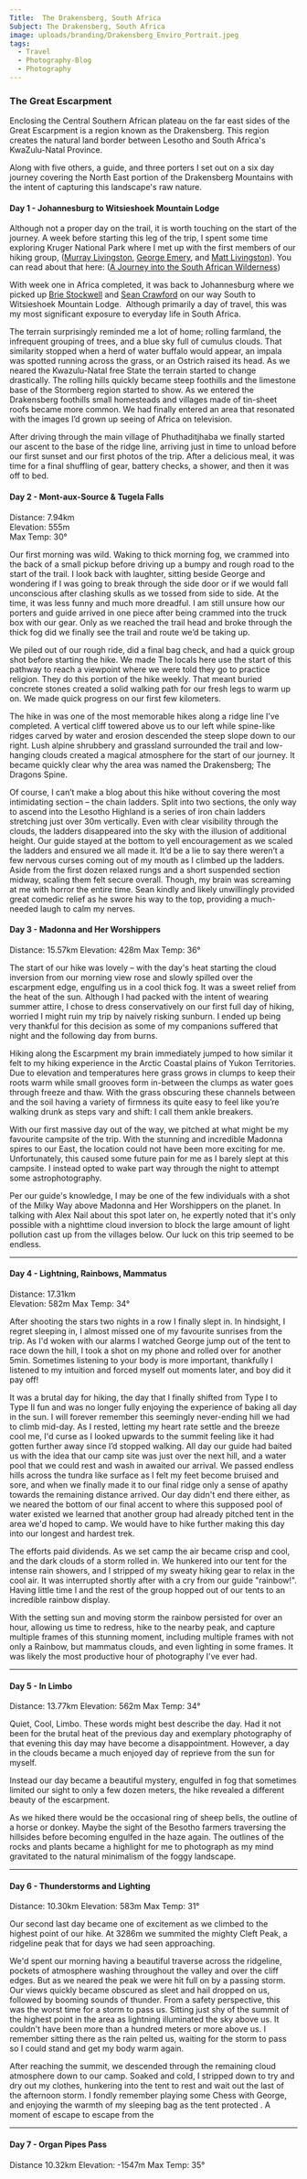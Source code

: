 ```yaml
---
Title:  The Drakensberg, South Africa
Subject: The Drakensberg, South Africa
image: uploads/branding/Drakensberg_Enviro_Portrait.jpeg
tags:
  - Travel
  - Photography-Blog
  - Photography
---
```

### The Great Escarpment
Enclosing the Central Southern African plateau on the far east sides of the Great Escarpment is a region known as the Drakensberg. This region creates the natural land border between Lesotho and South Africa's KwaZulu-Natal Province.

Along with five others, a guide, and three porters I set out on a six day journey covering the North East portion of the Drakensberg Mountains with the intent of capturing this landscape's raw nature.

#### Day 1 - Johannesburg to Witsieshoek Mountain Lodge
Although not a proper day on the trail, it is worth touching on the start of the journey.
A week before starting this leg of the trip, I spent some time exploring Kruger National Park where I met up with the first members of our hiking group, ([Murray Livingston](https://www.murraylivingston.com/), [George Emery](https://www.instagram.com/georgemery/?hl=en), and [Matt Livingston](https://ensofarm.co.uk/)). You can read about that here: ([A Journey into the South African Wilderness](https://www.dyptrephotography.ca/The-Dyptre-Blog/2024-Krugar-South-Africa)) 

With week one in Africa completed, it was back to Johannesburg where we picked up [Brie Stockwell](https://linktr.ee/Creativemindscoach) and [Sean Crawford](https://www.instagram.com/seancrawfordphotography/?hl=en) on our way South to Witsieshoek Mountain Lodge. 
Although primarily a day of travel, this was my most significant exposure to everyday life in South Africa.

The terrain surprisingly reminded me a lot of home; rolling farmland, the infrequent grouping of trees, and a blue sky full of cumulus clouds. That similarity stopped when a herd of water buffalo would appear, an impala was spotted running across the grass, or an Ostrich raised its head. As we neared the Kwazulu-Natal free State the terrain started to change drastically. The rolling hills quickly became steep foothills and the limestone base of the Stormberg region started to show. As we entered the Drakensberg foothills small homesteads and villages made of tin-sheet roofs became more common. We had finally entered an area that resonated with the images I’d grown up seeing of Africa on television.

After driving through the main village of Phuthaditjhaba we finally started our ascent to the base of the ridge line, arriving just in time to unload before our first sunset and our first photos of the trip. After a delicious meal, it was time for a final shuffling of gear, battery checks, a shower, and then it was off to bed.

#### Day 2 - Mont-aux-Source & Tugela Falls
Distance: 7.94km  
Elevation: 555m  
Max Temp: 30°

Our first morning was wild. Waking to thick morning fog, we crammed into the back of a small pickup before driving up a bumpy and rough road to the start of the trail. I look back with laughter, sitting beside George and wondering if I was going to break through the side door or if we would fall unconscious after clashing skulls as we tossed from side to side. At the time, it was less funny and much more dreadful. I am still unsure how our porters and guide arrived in one piece after being crammed into the truck box with our gear. Only as we reached the trail head and broke through the thick fog did we finally see the trail and route we’d be taking up.

We piled out of our rough ride, did a final bag check, and had a quick group shot before starting the hike. We made The locals here use the start of this pathway to reach a viewpoint where we were told they go to practice religion. They do this portion of the hike weekly. That meant buried concrete stones created a solid walking path for our fresh legs to warm up on. We made quick progress on our first few kilometers.

The hike in was one of the most memorable hikes along a ridge line I’ve completed. A vertical cliff towered above us to our left while spine-like ridges carved by water and erosion descended the steep slope down to our right. Lush alpine shrubbery and grassland surrounded the trail and low-hanging clouds created a magical atmosphere for the start of our journey. It became quickly clear why the area was named the Drakensberg; The Dragons Spine.

Of course, I can’t make a blog about this hike without covering the most intimidating section – the chain ladders. Split into two sections, the only way to ascend into the Lesotho Highland is a series of iron chain ladders stretching just over 30m vertically. Even with clear visibility through the clouds, the ladders disappeared into the sky with the illusion of additional height. Our guide stayed at the bottom to yell encouragement as we scaled the ladders and ensured we all made it. It’d be a lie to say there weren’t a few nervous curses coming out of my mouth as I climbed up the ladders. Aside from the first dozen relaxed rungs and a short suspended section midway, scaling them felt secure overall. Though, my brain was screaming at me with horror the entire time. Sean kindly and likely unwillingly provided great comedic relief as he swore his way to the top, providing a much-needed laugh to calm my nerves.

#### Day 3 - Madonna and Her Worshippers
Distance: 15.57km
Elevation: 428m
Max Temp: 36°

The start of our hike was lovely – with the day's heat starting the cloud inversion from our morning view rose and slowly spilled over the escarpment edge, engulfing us in a cool thick fog. It was a sweet relief from the heat of the sun. Although I had packed with the intent of wearing summer attire, I chose to dress conservatively on our first full day of hiking, worried I might ruin my trip by naively risking sunburn. I ended up being very thankful for this decision as some of my companions suffered that night and the following day from burns.

Hiking along the Escarpment my brain immediately jumped to how similar it felt to my hiking experience in the Arctic Coastal plains of Yukon Territories. Due to elevation and temperatures here grass grows in clumps to keep their roots warm while small grooves form in-between the clumps as water goes through freeze and thaw. With the grass obscuring these channels between and the soil having a variety of firmness its quite easy to feel like you’re walking drunk as steps vary and shift: I call them ankle breakers.

With our first massive day out of the way, we pitched at what might be my favourite campsite of the trip. With the stunning and incredible Madonna spires to our East, the location could not have been more exciting for me. Unfortunately, this caused some future pain for me as I barely slept at this campsite. I instead opted to wake part way through the night to attempt some astrophotography.

Per our guide's knowledge, I may be one of the few individuals with a shot of the Milky Way above Madonna and Her Worshippers on the planet. In talking with Alex Nail about this spot later on, he expertly noted that it's only possible with a nighttime cloud inversion to block the large amount of light pollution cast up from the villages below. Our luck on this trip seemed to be endless.

---

#### Day 4 - Lightning, Rainbows, Mammatus
Distance: 17.31km  
Elevation: 582m
Max Temp: 34°

After shooting the stars two nights in a row I finally slept in. In hindsight, I regret sleeping in, I almost missed one of my favourite sunrises from the trip. As I'd woken with our alarms I watched George jump out of the tent to race down the hill, I took a shot on my phone and rolled over for another 5min. Sometimes listening to your body is more important, thankfully I listened to my intuition and forced myself out moments later, and boy did it pay off!

It was a brutal day for hiking, the day that I finally shifted from Type I to Type II fun and was no longer fully enjoying the experience of baking all day in the sun. I will forever remember this seemingly never-ending hill we had to climb mid-day. As I rested, letting my heart rate settle and the breeze cool me, I'd curse as I looked upwards to the summit feeling like it had gotten further away since I’d stopped walking. All day our guide had baited us with the idea that our camp site was just over the next hill, and a water pool that we could rest and wash in awaited our arrival. We passed endless hills across the tundra like surface as I felt my feet become bruised and sore, and when we finally made it to our final ridge only a sense of apathy towards the remaining distance arrived. Our day didn't end there either, as we neared the bottom of our final accent to where this supposed pool of water existed we learned that another group had already pitched tent in the area we'd hoped to camp. We would have to hike further making this day into our longest and hardest trek.

The efforts paid dividends. As we set camp the air became crisp and cool, and the dark clouds of a storm rolled in. We hunkered into our tent for the intense rain showers, and I stripped of my sweaty hiking gear to relax in the cool air. It was interrupted shortly after with a cry from our guide "rainbow!". Having little time I and the rest of the group hopped out of our tents to an incredible rainbow display.

With the setting sun and moving storm the rainbow persisted for over an hour, allowing us time to redress, hike to the nearby peak, and capture multiple frames of this stunning moment, including multiple frames with not only a Rainbow, but mammatus clouds, and even lighting in some frames. It was likely the most productive hour of photography I've ever had.

---

#### Day 5 - In Limbo
Distance: 13.77km
Elevation: 562m
Max Temp: 34°

Quiet, Cool, Limbo. These words might best describe the day. Had it not been for the brutal heat of the previous day and exemplary photography of that evening this day may have become a disappointment. However, a day in the clouds became a much enjoyed day of reprieve from the sun for myself.

Instead our day became a beautiful mystery, engulfed in fog that sometimes limited our sight to only a few dozen meters, the hike revealed a different beauty of the escarpment.

As we hiked there would be the occasional ring of sheep bells, the outline of a horse or donkey. Maybe the sight of the Besotho farmers traversing the hillsides before becoming engulfed in the haze again. The outlines of the rocks and plants became a highlight for me to photograph as my mind gravitated to the natural minimalism of the foggy landscape. 

---

#### Day 6 - Thunderstorms and Lighting
Distance: 10.30km
Elevation: 583m
Max Temp: 31°

Our second last day became one of excitement as we climbed to the highest point of our hike. At 3286m we summited the mighty Cleft Peak, a ridgeline peak that for days we had seen approaching.

We'd spent our morning having a beautiful traverse across the ridgeline, pockets of atmosphere washing throughout the valley and over the cliff edges. But as we neared the peak we were hit full on by a passing storm. Our views quickly became obscured as sleet and hail dropped on us, followed by booming sounds of thunder. From a safety perspective, this was the worst time for a storm to pass us. Sitting just shy of the summit of the highest point in the area as lightning illuminated the sky above us. It couldn't have been more than a hundred meters or more above us. I remember sitting there as the rain pelted us, waiting for the storm to pass so I could stand and get my body warm again.

After reaching the summit, we descended through the remaining cloud atmosphere down to our camp. Soaked and cold, I stripped down to try and dry out my clothes, hunkering into the tent to rest and wait out the last of the afternoon storm. I fondly remember playing some Chess with George, and enjoying the warmth of my sleeping bag as the tent protected . A moment of escape to escape from the 

---

#### Day 7 - Organ Pipes Pass
Distance 10.32km
Elevation: -1547m
Max Temp: 35°

